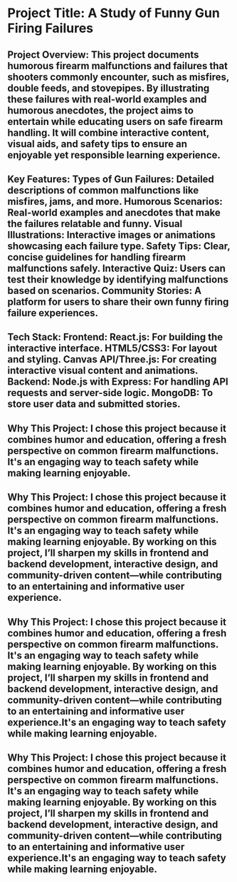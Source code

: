  # Project Title: A Study of Funny Gun Firing Failures

 ## **Project Overview**: This project documents humorous firearm malfunctions and failures that shooters commonly encounter, such as misfires, double feeds, and stovepipes. By illustrating these failures with real-world examples and humorous anecdotes, the project aims to entertain while educating users on safe firearm handling. It will combine interactive content, visual aids, and safety tips to ensure an enjoyable yet responsible learning experience.

 ## **Key Features**: Types of Gun Failures: Detailed descriptions of common malfunctions like misfires, jams, and more. Humorous Scenarios: Real-world examples and anecdotes that make the failures relatable and funny. Visual Illustrations: Interactive images or animations showcasing each failure type. Safety Tips: Clear, concise guidelines for handling firearm malfunctions safely. Interactive Quiz: Users can test their knowledge by identifying malfunctions based on scenarios. Community Stories: A platform for users to share their own funny firing failure experiences.

 ## **Tech Stack**: Frontend: React.js: For building the interactive interface. HTML5/CSS3: For layout and styling. Canvas API/Three.js: For creating interactive visual content and animations. Backend: Node.js with Express: For handling API requests and server-side logic. MongoDB: To store user data and submitted stories. 


 ## **Why This Project**: I chose this project because it combines humor and education, offering a fresh perspective on common firearm malfunctions. It's an engaging way to teach safety while making learning enjoyable.

 ## **Why This Project**: I chose this project because it combines humor and education, offering a fresh perspective on common firearm malfunctions. It's an engaging way to teach safety while making learning enjoyable. By working on this project, I’ll sharpen my skills in frontend and backend development, interactive design, and community-driven content—while contributing to an entertaining and informative user experience.
 

 ## **Why This Project**: I chose this project because it combines humor and education, offering a fresh perspective on common firearm malfunctions. It's an engaging way to teach safety while making learning enjoyable. By working on this project, I’ll sharpen my skills in frontend and backend development, interactive design, and community-driven content—while contributing to an entertaining and informative user experience.It's an engaging way to teach safety while making learning enjoyable.

 ## **Why This Project**: I chose this project because it combines humor and education, offering a fresh perspective on common firearm malfunctions. It's an engaging way to teach safety while making learning enjoyable. By working on this project, I’ll sharpen my skills in frontend and backend development, interactive design, and community-driven content—while contributing to an entertaining and informative user experience.It's an engaging way to teach safety while making learning enjoyable.

